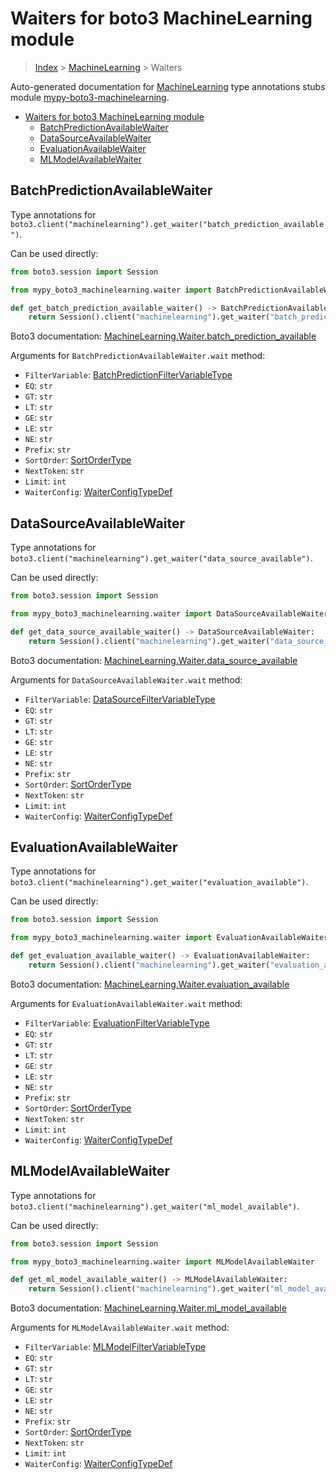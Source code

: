<a id="waiters-for-boto3-machinelearning-module"></a>

# Waiters for boto3 MachineLearning module

> [Index](../README.md) > [MachineLearning](./README.md) > Waiters

Auto-generated documentation for
[MachineLearning](https://boto3.amazonaws.com/v1/documentation/api/latest/reference/services/machinelearning.html#MachineLearning)
type annotations stubs module
[mypy-boto3-machinelearning](https://pypi.org/project/mypy-boto3-machinelearning/).

- [Waiters for boto3 MachineLearning module](#waiters-for-boto3-machinelearning-module)
  - [BatchPredictionAvailableWaiter](#batchpredictionavailablewaiter)
  - [DataSourceAvailableWaiter](#datasourceavailablewaiter)
  - [EvaluationAvailableWaiter](#evaluationavailablewaiter)
  - [MLModelAvailableWaiter](#mlmodelavailablewaiter)

<a id="batchpredictionavailablewaiter"></a>

## BatchPredictionAvailableWaiter

Type annotations for
`boto3.client("machinelearning").get_waiter("batch_prediction_available")`.

Can be used directly:

```python
from boto3.session import Session

from mypy_boto3_machinelearning.waiter import BatchPredictionAvailableWaiter

def get_batch_prediction_available_waiter() -> BatchPredictionAvailableWaiter:
    return Session().client("machinelearning").get_waiter("batch_prediction_available")
```

Boto3 documentation:
[MachineLearning.Waiter.batch_prediction_available](https://boto3.amazonaws.com/v1/documentation/api/latest/reference/services/machinelearning.html#MachineLearning.Waiter.BatchPredictionAvailable)

Arguments for `BatchPredictionAvailableWaiter.wait` method:

- `FilterVariable`:
  [BatchPredictionFilterVariableType](./literals.md#batchpredictionfiltervariabletype)
- `EQ`: `str`
- `GT`: `str`
- `LT`: `str`
- `GE`: `str`
- `LE`: `str`
- `NE`: `str`
- `Prefix`: `str`
- `SortOrder`: [SortOrderType](./literals.md#sortordertype)
- `NextToken`: `str`
- `Limit`: `int`
- `WaiterConfig`: [WaiterConfigTypeDef](./type_defs.md#waiterconfigtypedef)

<a id="datasourceavailablewaiter"></a>

## DataSourceAvailableWaiter

Type annotations for
`boto3.client("machinelearning").get_waiter("data_source_available")`.

Can be used directly:

```python
from boto3.session import Session

from mypy_boto3_machinelearning.waiter import DataSourceAvailableWaiter

def get_data_source_available_waiter() -> DataSourceAvailableWaiter:
    return Session().client("machinelearning").get_waiter("data_source_available")
```

Boto3 documentation:
[MachineLearning.Waiter.data_source_available](https://boto3.amazonaws.com/v1/documentation/api/latest/reference/services/machinelearning.html#MachineLearning.Waiter.DataSourceAvailable)

Arguments for `DataSourceAvailableWaiter.wait` method:

- `FilterVariable`:
  [DataSourceFilterVariableType](./literals.md#datasourcefiltervariabletype)
- `EQ`: `str`
- `GT`: `str`
- `LT`: `str`
- `GE`: `str`
- `LE`: `str`
- `NE`: `str`
- `Prefix`: `str`
- `SortOrder`: [SortOrderType](./literals.md#sortordertype)
- `NextToken`: `str`
- `Limit`: `int`
- `WaiterConfig`: [WaiterConfigTypeDef](./type_defs.md#waiterconfigtypedef)

<a id="evaluationavailablewaiter"></a>

## EvaluationAvailableWaiter

Type annotations for
`boto3.client("machinelearning").get_waiter("evaluation_available")`.

Can be used directly:

```python
from boto3.session import Session

from mypy_boto3_machinelearning.waiter import EvaluationAvailableWaiter

def get_evaluation_available_waiter() -> EvaluationAvailableWaiter:
    return Session().client("machinelearning").get_waiter("evaluation_available")
```

Boto3 documentation:
[MachineLearning.Waiter.evaluation_available](https://boto3.amazonaws.com/v1/documentation/api/latest/reference/services/machinelearning.html#MachineLearning.Waiter.EvaluationAvailable)

Arguments for `EvaluationAvailableWaiter.wait` method:

- `FilterVariable`:
  [EvaluationFilterVariableType](./literals.md#evaluationfiltervariabletype)
- `EQ`: `str`
- `GT`: `str`
- `LT`: `str`
- `GE`: `str`
- `LE`: `str`
- `NE`: `str`
- `Prefix`: `str`
- `SortOrder`: [SortOrderType](./literals.md#sortordertype)
- `NextToken`: `str`
- `Limit`: `int`
- `WaiterConfig`: [WaiterConfigTypeDef](./type_defs.md#waiterconfigtypedef)

<a id="mlmodelavailablewaiter"></a>

## MLModelAvailableWaiter

Type annotations for
`boto3.client("machinelearning").get_waiter("ml_model_available")`.

Can be used directly:

```python
from boto3.session import Session

from mypy_boto3_machinelearning.waiter import MLModelAvailableWaiter

def get_ml_model_available_waiter() -> MLModelAvailableWaiter:
    return Session().client("machinelearning").get_waiter("ml_model_available")
```

Boto3 documentation:
[MachineLearning.Waiter.ml_model_available](https://boto3.amazonaws.com/v1/documentation/api/latest/reference/services/machinelearning.html#MachineLearning.Waiter.MLModelAvailable)

Arguments for `MLModelAvailableWaiter.wait` method:

- `FilterVariable`:
  [MLModelFilterVariableType](./literals.md#mlmodelfiltervariabletype)
- `EQ`: `str`
- `GT`: `str`
- `LT`: `str`
- `GE`: `str`
- `LE`: `str`
- `NE`: `str`
- `Prefix`: `str`
- `SortOrder`: [SortOrderType](./literals.md#sortordertype)
- `NextToken`: `str`
- `Limit`: `int`
- `WaiterConfig`: [WaiterConfigTypeDef](./type_defs.md#waiterconfigtypedef)
